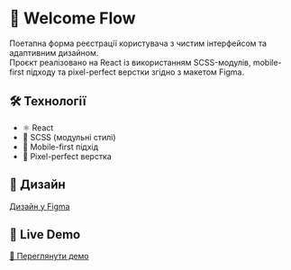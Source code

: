 # 👋 Welcome Flow

Поетапна форма реєстрації користувача з чистим інтерфейсом та адаптивним дизайном.  
Проєкт реалізовано на React із використанням SCSS-модулів, mobile-first підходу та pixel-perfect верстки згідно з макетом Figma.

## 🛠️ Технології

- ⚛️ React
- 🎨 SCSS (модульні стилі)
- 📱 Mobile-first підхід
- 📐 Pixel-perfect верстка


## 🎨 Дизайн

[Дизайн у Figma](https://www.figma.com/design/YOsqz7wRrR3GY8hnsmrVXh/test-marketing?node-id=0-1&p=f)

## 📱 Live Demo

[👀 Переглянути демо](https://welcome-flow-psi.vercel.app/)
